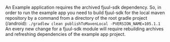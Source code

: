 An Example application requires the archived fjuul-sdk dependency.
So, in order to run the example app you need to build fjuul-sdk for the local maven repository by a
command from a directory of the root gradle project (/android):
`./gradlew clean publishToMavenLocal -PVERSION_NAME=105.1.1`
An every new change for a fjuul-sdk module will require rebuilding archives and refreshing dependencies
of the example app project.
